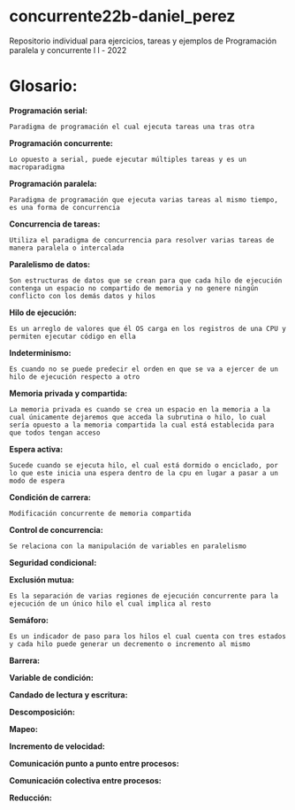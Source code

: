 # concurrente22b-daniel_perez

Repositorio individual para ejercicios, tareas y ejemplos de Programación paralela y concurrente l l - 2022

# Glosario:

**Programación serial:**

    Paradigma de programación el cual ejecuta tareas una tras otra
    
**Programación concurrente:**

    Lo opuesto a serial, puede ejecutar múltiples tareas y es un macroparadigma

**Programación paralela:**

    Paradigma de programación que ejecuta varias tareas al mismo tiempo, es una forma de concurrencia

**Concurrencia de tareas:**

    Utiliza el paradigma de concurrencia para resolver varias tareas de manera paralela o intercalada

**Paralelismo de datos:**

    Son estructuras de datos que se crean para que cada hilo de ejecución contenga un espacio no compartido de memoria y no genere ningún conflicto con los demás datos y hilos

**Hilo de ejecución:**

    Es un arreglo de valores que él OS carga en los registros de una CPU y permiten ejecutar código en ella

**Indeterminismo:**

    Es cuando no se puede predecir el orden en que se va a ejercer de un hilo de ejecución respecto a otro

**Memoria privada y compartida:**

    La memoria privada es cuando se crea un espacio en la memoria a la cual únicamente dejaremos que acceda la subrutina o hilo, lo cual sería opuesto a la memoria compartida la cual está establecida para que todos tengan acceso

**Espera activa:**

    Sucede cuando se ejecuta hilo, el cual está dormido o enciclado, por lo que este inicia una espera dentro de la cpu en lugar a pasar a un modo de espera

**Condición de carrera:**

    Modificación concurrente de memoria compartida

**Control de concurrencia:**

    Se relaciona con la manipulación de variables en paralelismo

**Seguridad condicional:**

**Exclusión mutua:**

    Es la separación de varias regiones de ejecución concurrente para la ejecución de un único hilo el cual implica al resto

**Semáforo:**

    Es un indicador de paso para los hilos el cual cuenta con tres estados y cada hilo puede generar un decremento o incremento al mismo

**Barrera:**

**Variable de condición:**

**Candado de lectura y escritura:**

**Descomposición:**

**Mapeo:**

**Incremento de velocidad:**

**Comunicación punto a punto entre procesos:**

**Comunicación colectiva entre procesos:**

**Reducción:**


